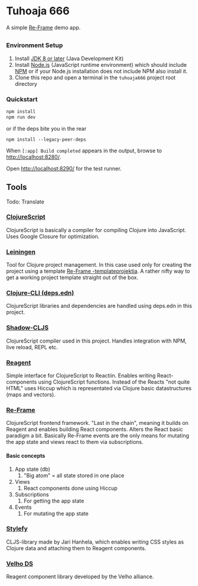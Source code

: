 # Tuhoaja 666

A simple [Re-Frame](https://github.com/day8/re-frame) demo app.

## 

### Environment Setup

1. Install [JDK 8 or later](https://openjdk.java.net/install/) (Java Development Kit)
2. Install [Node.js](https://nodejs.org/) (JavaScript runtime environment) which should include
   [NPM](https://docs.npmjs.com/cli/npm) or if your Node.js installation does not include NPM also install it.
5. Clone this repo and open a terminal in the `tuhoaja666` project root directory

### Quickstart
```sh
npm install
npm run dev
```
or if the deps bite you in the rear 
```
npm install --legacy-peer-deps
```

When `[:app] Build completed` appears in the output, browse to
[http://localhost:8280/](http://localhost:8280/).

Open [http://localhost:8290/](http://localhost:8290/) for the test runner.

## Tools

Todo: Translate

### [ClojureScript](https://clojurescript.org/)

ClojureScript is basically a compiler for compiling Clojure into JavaScript. Uses Google Closure for optimization.

### [Leiningen](https://leiningen.org/)

Tool for Clojure project management. In this case used only for creating the project using a template [Re-Frame -templateprojektia](https://github.com/day8/re-frame-template).
A rather nifty way to get a working project template straight out of the box.


### [Clojure-CLI (deps.edn)](https://clojure.org/guides/deps_and_cli)
                                                                             
ClojureScript libraries and dependencies are handled using deps.edn in this project.

### [Shadow-CLJS](https://github.com/thheller/shadow-cljs)

ClojureScript compiler used in this project. Handles integration with NPM, live reload, REPL etc.

### [Reagent](https://github.com/reagent-project/reagent)

Simple interface for ClojureScript to Reactiin. Enables writing React-components using ClojureScript functions. Instead of the Reacts "not quite HTML" uses Hiccup which is representated via Clojure basic datastructures (maps and vectors).

### [Re-Frame](https://github.com/day8/re-frame)

ClojureScript frontend framework. "Last in the chain", meaning it builds on Reagent and enables building React components. Alters the React basic paradigm a bit. Basically Re-Frame events are the only means for mutating the app state and views react to them via subscriptions.

#### Basic concepts

1. App state (db)
   1. "Big atom" = all state stored in one place
2. Views
   1. React components done using Hiccup
3. Subscriptions
   1. For getting the app state
4. Events
   1. For mutating the app state

### [Stylefy](https://github.com/Jarzka/stylefy)
CLJS-library made by Jari Hanhela, which enables writing CSS styles as Clojure data and attaching them to Reagent components.

### [Velho DS](https://github.com/velho-allianssi/velho-ds)
Reagent component library developed by the Velho alliance.
